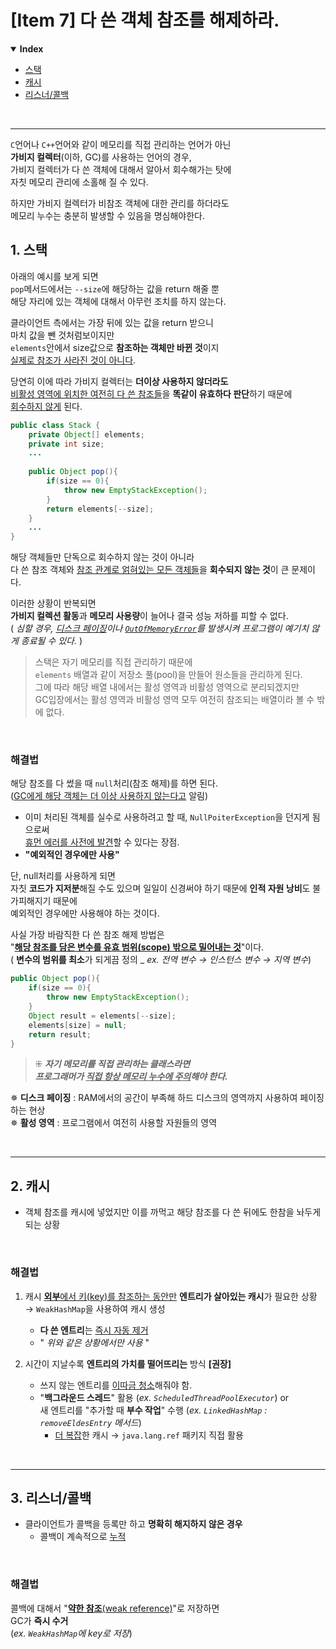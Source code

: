 # [Item 7] 다 쓴 객체 참조를 해제하라.
<details open>
    <summary><b>Index</b></summary>
<div markdown="1">

- [스택](#1-스택)
- [캐시](#2-캐시)
- [리스너/콜백](#3-리스너콜백)

</div>
</details>

<br/>

---
`C`언어나 `C++`언어와 같이 메모리를 직접 관리하는 언어가 아닌<br/>
**가비지 컬렉터**(이하, GC)를 사용하는 언어의 경우,<br/>
가비지 컬렉터가 다 쓴 객체에 대해서 알아서 회수해가는 탓에<br/>
자칫 메모리 관리에 소홀해 질 수 있다.

하지만 가비지 컬렉터가 비참조 객체에 대한 관리를 하더라도<br/>
메모리 누수는 충분히 발생할 수 있음을 명심해야한다.

## 1. 스택
아래의 예시를 보게 되면<br/>
`pop`메서드에서는 `--size`에 해당하는 값을 return 해줄 뿐<br/>
해당 자리에 있는 객체에 대해서 아무런 조치를 하지 않는다.

클라이언트 측에서는 가장 뒤에 있는 값을 return 받으니<br/>
마치 값을 뺀 것처럼보이지만<br/>
`elements`안에서 size값으로 **참조하는 객체만 바뀐 것**이지<br/>
<u>실제로 참조가 사라진 것이 아니다</u>.

당연히 이에 따라 가비지 컬렉터는 **더이상 사용하지 않더라도** <br/>
<u>비활성 영역에 위치한 여전히 다 쓴 참조들</u>을 **똑같이 유효하다 판단**하기 때문에<br/>
<u>회수하지 않게</u> 된다.
```java
public class Stack {
    private Object[] elements;
    private int size;
    ...
    
    public Object pop(){
        if(size == 0){
            throw new EmptyStackException();
        }
        return elements[--size];
    }
    ...
}
```
해당 객체들만 단독으로 회수하지 않는 것이 아니라<br/>
다 쓴 참조 객체와 <u>참조 관계로 얽혀있는 모든 객체들</u>을 **회수되지 않는 것**이 큰 문제이다.

이러한 상황이 반복되면<br/>
**가비지 컬렉션 활동**과 **메모리 사용량**이 늘어나 결국 성능 저하를 피할 수 없다.<br/>
( _심할 경우, <u>디스크 페이징</u>이나 <u>`OutOfMemoryError`</u>를 발생시켜 프로그램이 예기치 않게 종료될 수 있다._ )

>스택은 자기 메모리를 직접 관리하기 때문에<br/>
> `elements` 배열과 같이 저장소 풀(pool)을 만들어 원소들을 관리하게 된다.<br/>
> 그에 따라 해당 배열 내에서는 활성 영역과 비활성 영역으로 분리되겠지만<br/>
> GC입장에서는 활성 영역과 비활성 영역 모두 여전히 참조되는 배열이라 볼 수 밖에 없다.
<br/>

### 해결법
해당 참조를 다 썼을 때 `null`처리(참조 해제)를 하면 된다.<br/>
(<u>GC에게 해당 객체는 더 이상 사용하지 않는다고</u> 알림)
- 이미 처리된 객체를 실수로 사용하려고 할 때, `NullPoiterException`을 던지게 됨으로써<br/>
<u>휴먼 에러를 사전에 발견</u>할 수 있다는 장점.
- **"예외적인 경우에만 사용"**

단, null처리를 사용하게 되면<br/>
자칫 **코드가 지저분**해질 수도 있으며 일일이 신경써야 하기 때문에 **인적 자원 낭비**도 불가피해지기 때문에<br/>
예외적인 경우에만 사용해야 하는 것이다.

사실 가장 바람직한 다 쓴 참조 해제 방법은<br/>
"**<u>해당 참조를 담은 변수를 유효 범위(scope) 밖으로 밀어내는 것</u>**"이다.<br/>
( **변수의 범위를 최소**가 되게끔 정의 _ _ex. 전역 변수 → 인스턴스 변수 → 지역 변수_)
```java
public Object pop(){
    if(size == 0){
        throw new EmptyStackException();
    }
    Object result = elements[--size];
    elements[size] = null;
    return result;
}
```

> ⁜ **_자기 메모리를 직접 관리하는 클래스라면<br/>
> 프로그래머가 <u>직접 항상 메모리 누수에 주의</u>해야 한다._**

✵ **디스크 페이징** : RAM에서의 공간이 부족해 하드 디스크의 영역까지 사용하여 페이징하는 현상<br/>
✵ **활성 영역** : 프로그램에서 여전히 사용할 자원들의 영역

<br/>

---
## 2. 캐시
- 객체 참조를 캐시에 넣었지만 이를 까먹고 해당 참조를 다 쓴 뒤에도 한참을 놔두게 되는 상황

<br/>

### 해결법
1. 캐시 <u>**외부**에서 키(key)를 참조하는 동안만</u> **엔트리가 살아있는 캐시**가 필요한 상황 <br/>→ `WeakHashMap`을 사용하여 캐시 생성
    - **다 쓴 엔트리**는 <u>즉시 자동 제거</u>
    - " _위와 같은 상황에서만 사용_ "


2. 시간이 지날수록 **엔트리의 가치를 떨어뜨리는** 방식 **[권장]**
   - 쓰지 않는 엔트리를 <u>이따금 청소</u>해줘야 함.
   - "**백그라운드 스레드**" 활용 (_ex. `ScheduledThreadPoolExecutor`_) or<br/>
   새 엔트리를 "추가할 때 **부수 작업**" 수행 (_ex. `LinkedHashMap` : `removeEldesEntry` 메서드_)
     - <u>더 복잡</u>한 캐시 → `java.lang.ref` 패키지 직접 활용

<br/>

---
## 3. 리스너/콜백
- 클라이언트가 콜백을 등록만 하고 **명확히 해지하지 않은 경우**
  - 콜백이 계속적으로 <u>누적</u>

<br/>

### 해결법
콜백에 대해서 "<u>**약한 참조**(weak reference)</u>"로 저장하면<br/>
GC가 **즉시 수거**<br/>
(_ex. `WeakHashMap`에 key로 저장_)